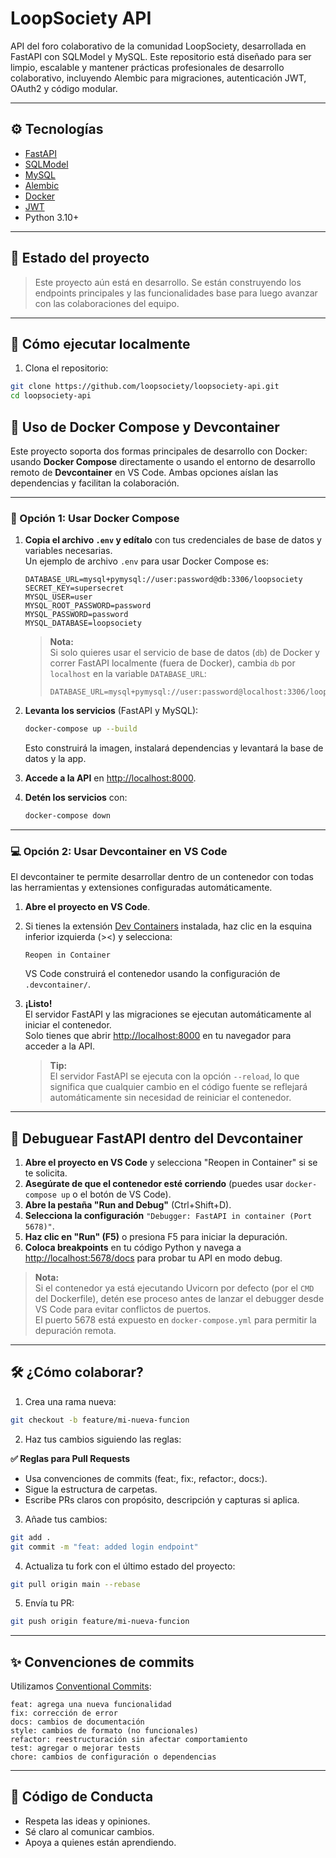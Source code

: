 # LoopSociety API

API del foro colaborativo de la comunidad LoopSociety, desarrollada en FastAPI con SQLModel y MySQL. Este repositorio está diseñado para ser limpio, escalable y mantener prácticas profesionales de desarrollo colaborativo, incluyendo Alembic para migraciones, autenticación JWT, OAuth2 y código modular.

---

## ⚙️ Tecnologías

- [FastAPI](https://fastapi.tiangolo.com/)
- [SQLModel](https://sqlmodel.tiangolo.com/)
- [MySQL](https://www.mysql.com/)
- [Alembic](https://alembic.sqlalchemy.org/)
- [Docker](https://www.docker.com/)
- [JWT](https://jwt.io/)
- Python 3.10+

---

## 🚀 Estado del proyecto

> Este proyecto aún está en desarrollo. Se están construyendo los endpoints principales y las funcionalidades base para luego avanzar con las colaboraciones del equipo.

---

## 🧪 Cómo ejecutar localmente

1. Clona el repositorio:

```bash
git clone https://github.com/loopsociety/loopsociety-api.git
cd loopsociety-api
```

## 🐳 Uso de Docker Compose y Devcontainer

Este proyecto soporta dos formas principales de desarrollo con Docker: usando **Docker Compose** directamente o usando el entorno de desarrollo remoto de **Devcontainer** en VS Code. Ambas opciones aíslan las dependencias y facilitan la colaboración.

---

### 🚀 Opción 1: Usar Docker Compose

1. **Copia el archivo `.env` y edítalo** con tus credenciales de base de datos y variables necesarias.  
   Un ejemplo de archivo `.env` para usar Docker Compose es:

   ```env
   DATABASE_URL=mysql+pymysql://user:password@db:3306/loopsociety
   SECRET_KEY=supersecret
   MYSQL_USER=user
   MYSQL_ROOT_PASSWORD=password
   MYSQL_PASSWORD=password
   MYSQL_DATABASE=loopsociety
   ```

   > **Nota:**  
   > Si solo quieres usar el servicio de base de datos (`db`) de Docker y correr FastAPI localmente (fuera de Docker), cambia `db` por `localhost` en la variable `DATABASE_URL`:
   > ```
   > DATABASE_URL=mysql+pymysql://user:password@localhost:3306/loopsociety
   > ```

2. **Levanta los servicios** (FastAPI y MySQL):

   ```bash
   docker-compose up --build
   ```

   Esto construirá la imagen, instalará dependencias y levantará la base de datos y la app.

3. **Accede a la API** en [http://localhost:8000](http://localhost:8000).

4. **Detén los servicios** con:

   ```bash
   docker-compose down
   ```

---

### 💻 Opción 2: Usar Devcontainer en VS Code

El devcontainer te permite desarrollar dentro de un contenedor con todas las herramientas y extensiones configuradas automáticamente.

1. **Abre el proyecto en VS Code**.

2. Si tienes la extensión [Dev Containers](https://marketplace.visualstudio.com/items?itemName=ms-vscode-remote.remote-containers) instalada, haz clic en la esquina inferior izquierda (><) y selecciona:

   ```
   Reopen in Container
   ```

   VS Code construirá el contenedor usando la configuración de `.devcontainer/`.

3. **¡Listo!**  
   El servidor FastAPI y las migraciones se ejecutan automáticamente al iniciar el contenedor.  
   Solo tienes que abrir [http://localhost:8000](http://localhost:8000) en tu navegador para acceder a la API.

   > **Tip:**  
   > El servidor FastAPI se ejecuta con la opción `--reload`, lo que significa que cualquier cambio en el código fuente se reflejará automáticamente sin necesidad de reiniciar el contenedor.

---

## 🐳 Debuguear FastAPI dentro del Devcontainer

1. **Abre el proyecto en VS Code** y selecciona "Reopen in Container" si se te solicita.
2. **Asegúrate de que el contenedor esté corriendo** (puedes usar `docker-compose up` o el botón de VS Code).
3. **Abre la pestaña "Run and Debug"** (Ctrl+Shift+D).
4. **Selecciona la configuración** `"Debugger: FastAPI in container (Port 5678)"`.
5. **Haz clic en "Run" (F5)** o presiona F5 para iniciar la depuración.
6. **Coloca breakpoints** en tu código Python y navega a [http://localhost:5678/docs](http://localhost:5678/docs) para probar tu API en modo debug.

> **Nota:**  
> Si el contenedor ya está ejecutando Uvicorn por defecto (por el `CMD` del Dockerfile), detén ese proceso antes de lanzar el debugger desde VS Code para evitar conflictos de puertos.  
> El puerto 5678 está expuesto en `docker-compose.yml` para permitir la depuración remota.

---

## 🛠️ ¿Cómo colaborar?
1. Crea una rama nueva:

```bash
git checkout -b feature/mi-nueva-funcion
```

2. Haz tus cambios siguiendo las reglas:

**✅ Reglas para Pull Requests**
- Usa convenciones de commits (feat:, fix:, refactor:, docs:).
- Sigue la estructura de carpetas.
- Escribe PRs claros con propósito, descripción y capturas si aplica.

3. Añade tus cambios:

```bash
git add .
git commit -m "feat: added login endpoint"
```
4. Actualiza tu fork con el último estado del proyecto:

```bash
git pull origin main --rebase
```

5. Envía tu PR:

```bash
git push origin feature/mi-nueva-funcion
```

---

## ✨ Convenciones de commits

Utilizamos [Conventional Commits](https://www.conventionalcommits.org/en/v1.0.0/):
```vbnet
feat: agrega una nueva funcionalidad
fix: corrección de error
docs: cambios de documentación
style: cambios de formato (no funcionales)
refactor: reestructuración sin afectar comportamiento
test: agregar o mejorar tests
chore: cambios de configuración o dependencias
```

---

## 🤝 Código de Conducta
- Respeta las ideas y opiniones.
- Sé claro al comunicar cambios.
- Apoya a quienes están aprendiendo.